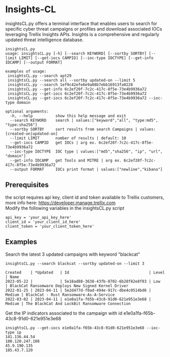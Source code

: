# Insights-CL
insightsCL.py offers a terminal interface that enables users to search for specific cyber threat campaigns or profiles and download associated IOCs leveraging Trellix Insights APIs.
Insights is a comprehensive and regularly updated threat intelligence database.
```
insightsCL.py
usage: insightsCL.py [-h] [--search KEYWORD] [--sortby SORTBY] [--limit LIMIT] [--get-iocs CAMPID] [--ioc-type IOCTYPE] [--get-info IDCAMP] [--output FORMAT]

examples of usage:
 insightsCL.py --search apt29
 insightsCL.py --search all --sortby updated-on --limit 5
 insightsCL.py --search 1ef9c42efe6e9a08b7ebb16913fa0228
 insightsCL.py --get-info 6c2ef20f-7c2c-417c-8f5e-73e4b9936a72
 insightsCL.py --get-iocs 6c2ef20f-7c2c-417c-8f5e-73e4b9936a72
 insightsCL.py --get-iocs 6c2ef20f-7c2c-417c-8f5e-73e4b9936a72 --ioc-type domain

optional arguments:
  -h, --help          show this help message and exit
  --search KEYWORD    search | values:["keyword","all", "type:md5", "type:sha256"]
  --sortby SORTBY     sort results from search Campaigns | values:[created-on|updated-on]
  --limit LIMIT       number of results | default: 10
  --get-iocs CAMPID   get IOCs | arg ex. 6c2ef20f-7c2c-417c-8f5e-73e4b9936a72
  --ioc-type IOCTYPE  IOC type | values:["md5","sha256", "ip", "url", "domain"]
  --get-info IDCAMP   get Tools and MITRE | arg ex. 6c2ef20f-7c2c-417c-8f5e-73e4b9936a72
  --output FORMAT     IOCs print format | values:["newline","kibana"]
```
## Prerequisites
the script requires api key, client id and token available to Trellix customers, more info here: https://developer.manage.trellix.com<br />
Modify the following variables in the insightsCL.py script<br />
```
api_key = 'your_api_key_here'
client_id = 'your_client_id_here'
client_token = 'your_client_token_here'
```
## Examples
Search the latest 3 updated campaigns with keyword "blackcat"
```
insightsCL.py --search blackcat --sortby updated-on --limit 3   

Created    | *Updated   | Id                                   | Level  | Name                            
2023-05-22 |            | 5e18ad88-3638-43fb-8702-6b28f82e8f03 | Low    | BlackCat Ransomware Deploys New Signed Kernel Driver                    
2022-01-25 | 2023-04-11 | 5e2d477d-f0ad-494e-917c-dbe4c0514bd6 | Medium | BlackCat - Rust Ransomware-As-A-Service                                 
2022-03-02 | 2023-04-11 | e1e0a1fa-f65b-43c8-91d0-621e951e3e68 | Medium | The BlackCat And LockBit Ransomware Connection
```
Get the IP indicators associated to the campaign with id e1e0a1fa-f65b-43c8-91d0-621e951e3e68
```
insightsCL.py --get-iocs e1e0a1fa-f65b-43c8-91d0-621e951e3e68 --ioc-type ip 
141.136.44.54
188.120.247.108
45.9.190.135
185.43.7.120
```
